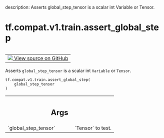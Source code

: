 description: Asserts global_step_tensor is a scalar int Variable or Tensor.

<div itemscope itemtype="http://developers.google.com/ReferenceObject">
<meta itemprop="name" content="tf.compat.v1.train.assert_global_step" />
<meta itemprop="path" content="Stable" />
</div>

# tf.compat.v1.train.assert_global_step

<!-- Insert buttons and diff -->

<table class="tfo-notebook-buttons tfo-api nocontent" align="left">
<td>
  <a target="_blank" href="https://github.com/tensorflow/tensorflow/blob/r2.2/tensorflow/python/training/training_util.py#L165-L185">
    <img src="https://www.tensorflow.org/images/GitHub-Mark-32px.png" />
    View source on GitHub
  </a>
</td>
</table>



Asserts `global_step_tensor` is a scalar int `Variable` or `Tensor`.

<pre class="devsite-click-to-copy prettyprint lang-py tfo-signature-link">
<code>tf.compat.v1.train.assert_global_step(
    global_step_tensor
)
</code></pre>



<!-- Placeholder for "Used in" -->


<!-- Tabular view -->
 <table class="responsive fixed orange">
<colgroup><col width="214px"><col></colgroup>
<tr><th colspan="2"><h2 class="add-link">Args</h2></th></tr>

<tr>
<td>
`global_step_tensor`
</td>
<td>
`Tensor` to test.
</td>
</tr>
</table>

